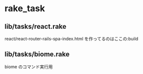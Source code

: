 # rake_task

## lib/tasks/react.rake

react/react-router-rails-spa-index.html を作ってるのはここの:build

## lib/tasks/biome.rake

biome のコマンド実行用
